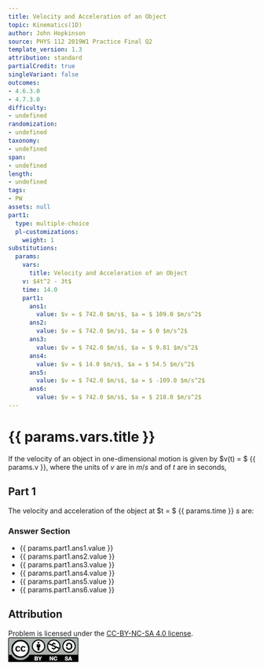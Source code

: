 ```yaml
---
title: Velocity and Acceleration of an Object
topic: Kinematics(1D)
author: John Hopkinson
source: PHYS 112 2019W1 Practice Final Q2
template_version: 1.3
attribution: standard
partialCredit: true
singleVariant: false
outcomes:
- 4.6.3.0
- 4.7.3.0
difficulty:
- undefined
randomization:
- undefined
taxonomy:
- undefined
span:
- undefined
length:
- undefined
tags:
- PW
assets: null
part1:
  type: multiple-choice
  pl-customizations:
    weight: 1
substitutions:
  params:
    vars:
      title: Velocity and Acceleration of an Object
    v: $4t^2 - 3t$
    time: 14.0
    part1:
      ans1:
        value: $v = $ 742.0 $m/s$, $a = $ 109.0 $m/s^2$
      ans2:
        value: $v = $ 742.0 $m/s$, $a = $ 0 $m/s^2$
      ans3:
        value: $v = $ 742.0 $m/s$, $a = $ 9.81 $m/s^2$
      ans4:
        value: $v = $ 14.0 $m/s$, $a = $ 54.5 $m/s^2$
      ans5:
        value: $v = $ 742.0 $m/s$, $a = $ -109.0 $m/s^2$
      ans6:
        value: $v = $ 742.0 $m/s$, $a = $ 218.0 $m/s^2$
---
```

# {{ params.vars.title }}
If the velocity of an object in one-dimensional motion is given by $v(t) = $ {{ params.v }}, where the units of $v$ are in $m/s$ and of $t$ are in seconds,

## Part 1

The velocity and acceleration of the object at $t = $ {{ params.time }} $s$ are:

### Answer Section

- {{ params.part1.ans1.value }}
- {{ params.part1.ans2.value }}
- {{ params.part1.ans3.value }}
- {{ params.part1.ans4.value }}
- {{ params.part1.ans5.value }}
- {{ params.part1.ans6.value }}

## Attribution

Problem is licensed under the [CC-BY-NC-SA 4.0 license](https://creativecommons.org/licenses/by-nc-sa/4.0/).<br> ![The Creative Commons 4.0 license requiring attribution-BY, non-commercial-NC, and share-alike-SA license.](https://raw.githubusercontent.com/firasm/bits/master/by-nc-sa.png)